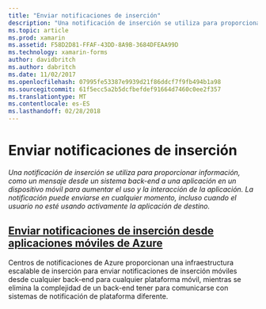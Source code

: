 ```yaml
---
title: "Enviar notificaciones de inserción"
description: "Una notificación de inserción se utiliza para proporcionar información, como un mensaje desde un sistema back-end a una aplicación en un dispositivo móvil para aumentar el uso y la interacción de la aplicación. La notificación puede enviarse en cualquier momento, incluso cuando el usuario no esté usando activamente la aplicación de destino."
ms.topic: article
ms.prod: xamarin
ms.assetid: F58D2D81-FFAF-43DD-8A9B-3684DFEAA99D
ms.technology: xamarin-forms
author: davidbritch
ms.author: dabritch
ms.date: 11/02/2017
ms.openlocfilehash: 07995fe53387e9939d21f86ddcf7f9fb494b1a98
ms.sourcegitcommit: 61f5ecc5a2b5dcfbefdef91664d7460c0ee2f357
ms.translationtype: MT
ms.contentlocale: es-ES
ms.lasthandoff: 02/28/2018
---
```

# <a name="sending-push-notifications"></a>Enviar notificaciones de inserción

_Una notificación de inserción se utiliza para proporcionar información, como un mensaje desde un sistema back-end a una aplicación en un dispositivo móvil para aumentar el uso y la interacción de la aplicación. La notificación puede enviarse en cualquier momento, incluso cuando el usuario no esté usando activamente la aplicación de destino._

## <a name="sending-push-notifications-from-azure-mobile-appsazuremd"></a>[Enviar notificaciones de inserción desde aplicaciones móviles de Azure](azure.md)

Centros de notificaciones de Azure proporcionan una infraestructura escalable de inserción para enviar notificaciones de inserción móviles desde cualquier back-end para cualquier plataforma móvil, mientras se elimina la complejidad de un back-end tener para comunicarse con sistemas de notificación de plataforma diferente.
